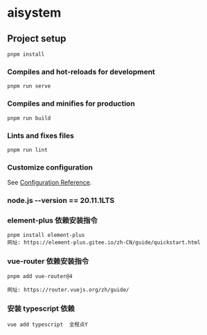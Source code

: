 # aisystem

## Project setup
```
pnpm install
```

### Compiles and hot-reloads for development
```
pnpm run serve
```

### Compiles and minifies for production
```
pnpm run build
```

### Lints and fixes files
```
pnpm run lint
```

### Customize configuration
See [Configuration Reference](https://cli.vuejs.org/config/).

### node.js --version == 20.11.1LTS

### element-plus 依赖安装指令
```
pnpm install element-plus
网址: https://element-plus.gitee.io/zh-CN/guide/quickstart.html
```

### vue-router 依赖安装指令
```
pnpm add vue-router@4

网址: https://router.vuejs.org/zh/guide/
```

### 安装 typescript 依赖
```
vue add typescript  全程点Y
```